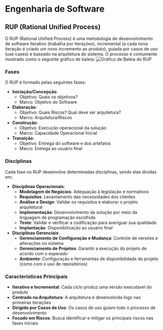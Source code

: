 # Engenharia de Software
## RUP (Rational Unified Process)
O RUP (Rational Unified Process) é uma metodologia de desenvolvimento de software iterativo (trabalha por iterações), incremental (a cada nova iteração é criado um novo incremento ao produto), guiada por casos de uso (use cases) e baseado na arquitetura do sistema.
O processo é comumente mostrado como o seguinte gráfico de baleia:
![Gráfico de Baleia do RUP](https://upload.wikimedia.org/wikipedia/pt/0/07/Fases_do_RUP_-_portugues.jpg)
### Fases
O RUP é formado pelas seguintes fases:
- **Iniciação/Concepção**:
  - Objetivo: Quais os objetivos?
  - Marco: Objetivo do Software
- **Elaboração**:
  - Objetivo: Quais Riscos? Qual deve ser arquitetura?
  - Marco: Arquitetura/Riscos
- **Construção**:
  - Objetivo: Execução operacional da solução
  - Marco: Capacidade Operacional Inicial
- **Transição**:
  - Objetivo: Entrega do software e dos artefatos
  - Marco: Entrega ao usuário final

### Disciplinas
Cada fase no RUP desenvolve determinadas disciplinas, sendo elas dividas em:
- **Disciplinas Operacionais**:
  - **Modelagem de Negócios**: Adequação à legislação e normativos
  - **Requisitos**: Levantamento das necessidades dos clientes
  - **Análise e Design**: Validar os requisitos e elaborar o projeto arquitetural
  - **Implementação**: Desenvolvimento da solução por meio da linguagem de programação escolhida
  - **Teste**: Validar e verificar a codificação para averiguar sua qualidade
  - **Implantação**: Disponibilização ao usuário final
- **Disciplinas Gerenciais**:
  - **Gerenciamento de Configuração e Mudança**: Controle de versões e alterações no sistema
  - **Gerenciamento de Projetos**: Garantir a execução do projeto de acordo com o esperado
  - **Ambiente**: Configuração e ferramentas de disponibilidade do projeto (como com o uso de repositórios)

### Características Principais
- **Iterativo e Incremental**: Cada ciclo produz uma versão executável do produto
- **Centrado na Arquitetura**: A arquitetura é desenvolvida logo nas primeiras iterações
- **Dirigido por Casos de Uso**: Os casos de uso guiam todo o processo de desenvolvimento
- **Focado em Riscos**: Busca identificar e mitigar os principais riscos nas fases iniciais

